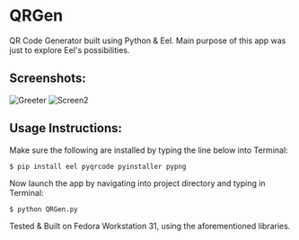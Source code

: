 # QRGen
QR Code Generator built using Python &amp; Eel. Main purpose of this app was just to explore Eel's possibilities.

## Screenshots:

![Greeter](https://user-images.githubusercontent.com/52194584/74612082-be277080-510a-11ea-9769-989f66738f34.png)
![Screen2](https://user-images.githubusercontent.com/52194584/74612080-ba93e980-510a-11ea-933e-8db6a04fd1be.png)

## Usage Instructions:

Make sure the following are installed by typing the line below into Terminal:

```
$ pip install eel pyqrcode pyinstaller pypng
```

Now launch the app by navigating into project directory and typing in Terminal:

```
$ python QRGen.py
```

Tested & Built on Fedora Workstation 31, using the aforementioned libraries.
